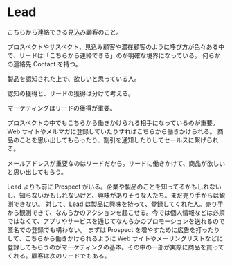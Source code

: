 # Lead

こちらから連絡できる見込み顧客のこと。

プロスペクトやサスペクト、見込み顧客や潜在顧客のように呼び方が色々ある中で、リードは「こちらから連絡できる」のが明確な境界になっている。
何らかの連絡先 Contact を持つ。

製品を認知された上で、欲しいと思っている人。

認知の獲得と、リードの獲得は分けて考える。

マーケティングはリードの獲得が重要。

プロスペクトの中でもこちらから働きかけられる相手になっているのが重要。
Web サイトやメルマガに登録していたりすればこちらから働きかけられる。
商品のことを思い出してもらったり、割引を通知したりしてセールスに繋げられる。

メールアドレスが重要なのはリードだから。リードに働きかけて、商品が欲しいと思い出してもらう。

Lead よりも前に Prospect がいる。企業や製品のことを知ってるかもしれないし、知らないかもしれないけど、興味がありそうな人たち。まだ売り手からは観測できない。
対して、Lead は製品に興味を持って、登録してくれた人。売り手から観測できて、なんらかのアクションを起こせる。今では個人情報などは必須ではなくて、アプリやサービスを通じてなんらかのプロモーションを送れるので匿名での登録でも構わない。
まずは Prospect を増やすために広告を打ったりして、こちらから働きかけられるように Web サイトやメーリングリストなどに登録してもらうのがマーケティングの基本。その中の一部が実際に商品を買ってくれる。顧客は次のリードでもある。
